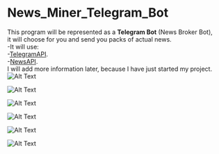 # News_Miner_Telegram_Bot
This program will be represented as a **Telegram Bot** (News Broker Bot),<br />
it will choose for you and send you packs of actual news.<br />
-It will use:<br />
-[TelegramAPI](https://core.telegram.org).<br />
-[NewsAPI]( https://newsapi.org).<br />
I will add more information later, because I have just started my project.
![Alt Text](https://media.giphy.com/media/3IF2zem7jpJFnw49I5/giphy.gif)

![Alt Text](https://media.giphy.com/media/ygylqFmoXbXJkfyKmr/giphy.gif)

![Alt Text](https://media.giphy.com/media/1gUq1AZZpnLbLoRCy3/giphy.gif)

![Alt Text](https://media.giphy.com/media/g0dZHOxAUfaVmX0p2O/giphy.gif)

![Alt Text](https://media.giphy.com/media/3CYlLkYRkaVwQGvQAm/giphy.gif)

![Alt Text](https://media.giphy.com/media/2deuP1ebNiSGwNoMCG/giphy.gif)
